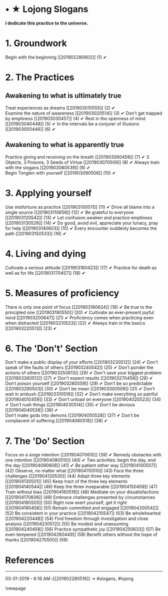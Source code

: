# • ★ Lojong Slogans 

**I dedicate this practice to the universe.** 

# 1. Groundwork

Begin with the beginning [[201902280602]] (1) ✔︎ 

# 2. The Practices 

## Awakening to what is ultimately true

Treat experiences as dreams [[201903010555]] (2) ✔︎   
Examine the nature of awareness [[201903020514]] (3) ✔︎
Don't get trapped by emptiness [[201903030457]] (4) ✔︎
Rest in the openness of mind [[201903040448]] (5)  ✔︎
In the intervals be a conjurer of illusions [[201903050446]] (6) ✔︎

## Awakening to what is apparently true

Practice giving and receiving on the breath [[201903060456]] (7) ✔︎
3 Objects, 3 Poisons, 3 Seeds of Virtue [[201903070509]] (8) ✔︎
Always train with the slogans [[201903080539]] (9) ✔︎     
Begin Tonglen with yourself [[201903090508]] (10) ✔︎ 

# 3. Applying yourself

Use misfortune as practice [[201903100511]] (11) ✔︎
Drive all blame into a single source [[201903110656]] (12) ✔︎
Be grateful to everyone [[201903120542]] (13) ✔︎
Let confusion awaken and practice emptiness [[201903130526]] (14) ✔︎
Do good, avoid evil, appreciate your lunacy, pray for help [[201903140603]] (15) ✔︎
Every encounter suddenly becomes the path [[201903150533]] (16) ✔︎

# 4. Living and dying

Cultivate a serious attitude [[201903160423]] (17) ✔︎
Practice for death as well as for life [[201903170457]] (18) ✔︎

# 5. Measures of proficiency

There is only one point of focus [[201903180624]] (19) ✔︎
Be true to the principled one [[201903190550]] (20) ✔︎
Cultivate an ever-present joyful mind [[201903200647]] (21) ✔︎
Proficiency comes when practicing even when distracted [[201903210523]] (22) ✔︎
Always train in the basics [[201903220513]] (23) ✔︎

# 6. The 'Don't' Section

Don't make a public display of your efforts [[201903230512]] (24) ✔︎
Don't speak of the faults of others [[201903240542]] (25) ✔︎
Don't ponder the actions of others [[201903250613]] (26) ✔︎
Don't save your biggest problem [[201903260512]] (27) ✔︎
Don't expect results [[201903270458]] (28) ✔︎
Don’t poison yourself [[201903280559]] (29) ✔︎
Don’t be so predictable [[201903290503]] (30) ✔︎
Don’t be mean [[201903300509]] (31) ✔︎
Don't wait in ambush [[201903310516]] (32) ✔︎
Don’t make everything so painful [[201904010459]] (33) ✔︎
Don’t unload on everyone [[201904020523]] (34) ✔︎
Don't rush things  [[201904030514]] (35) ✔︎
Don't be devious [[201904040538]] (36) ✔︎     
Don’t make gods into demons  [[201904050528]] (37) ✔︎
Don't be complacent of suffering [[201904060518]] (38) ✔︎

# 7. The 'Do' Section

Focus on a singe intention [[201904070610]] (39) ✔︎
Remedy obstacles with one intention [[201904080510]] (40) ✔︎
Two activities: begin the day, end the day  [[201904090608]] (41) ✔︎
Be patient either way [[201904100507]] (42) 
Observe, no matter what [[201904110510]] (43) 
Face the three challenges [[201904120530]] (44) 
Adopt three key elements [[201904130501]] (45) 
Keep tract of the three key elements [[201904140544]] (46) 
Keep the three inseparable [[201904150459]] (47)
Train without bias [[201904160516]] (48) 
Meditate on your dissatisfactions [[201904170606]] (49) 
Embrace challenges presented by circumstances [[201904180505]] (50) 
Right now exert yourself, get it right [[201904190458]] (51) 
Remain committed and engaged [[201904200542]] (52) 
Be consistent in your practice [[201904210547]] (53) 
Be wholehearted [[201904220448]] (54) 
Find freedom through investigation and close analysis [[201904230512]] (55) 
Be modest and unassuming [[201904240458]] (56) 
Practice sympathetic joy [[201904250633]] (57) 
Be even tempered [[201904260449]] (58) 
Benefit others without the hope of thanks [[201904270500]] (59) 

# References


----------------------------------------------------------------
03-01-2019 - 6:16 AM
›[[201902280516]]
→ #slogans, #lojong

\newpage
